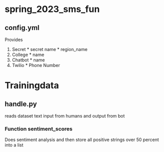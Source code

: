 # spring_2023_sms_fun

## config.yml
Provides
1. Secret
        * secret name
        * region_name
2. College
        * name
3. Chatbot
        * name
4. Twilio
        * Phone Number

# Trainingdata
## handle.py
reads dataset text input from humans and output from bot
### Function sentiment_scores
Does sentiment analysis and then store all positive strings over 50 percent into a list 